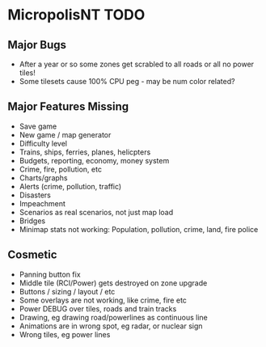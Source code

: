 # MicropolisNT TODO

## Major Bugs

- After a year or so some zones get scrabled to all roads or all no power tiles!
- Some tilesets cause 100% CPU peg - may be num color related?

## Major Features Missing
- Save game
- New game / map generator
- Difficulty level
- Trains, ships, ferries, planes, helicpters
- Budgets, reporting, economy, money system
- Crime, fire, pollution, etc
- Charts/graphs
- Alerts (crime, pollution, traffic)
- Disasters
- Impeachment
- Scenarios as real scenarios, not just map load
- Bridges
- Minimap stats not working: Population, pollution, crime, land, fire police


## Cosmetic
- Panning button fix
- Middle tile (RCI/Power) gets destroyed on zone upgrade
- Buttons / sizing / layout / etc
- Some overlays are not working, like crime, fire etc
- Power DEBUG over tiles, roads and train tracks
- Drawing, eg drawing road/powerlines as continuous line
- Animations are in wrong spot, eg radar, or nuclear sign
- Wrong tiles, eg power lines
